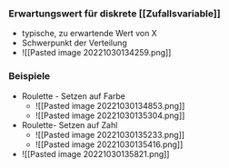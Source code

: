 ### Erwartungswert für diskrete [[Zufallsvariable]]
+ typische, zu erwartende Wert von X
+ Schwerpunkt der Verteilung
+ ![[Pasted image 20221030134259.png]]

### Beispiele
+ Roulette - Setzen auf Farbe
	+ ![[Pasted image 20221030134853.png]]
	+ ![[Pasted image 20221030135304.png]]
+ Roulette- Setzen auf Zahl
	+ ![[Pasted image 20221030135233.png]]
	+ ![[Pasted image 20221030135416.png]]
+ ![[Pasted image 20221030135821.png]]
